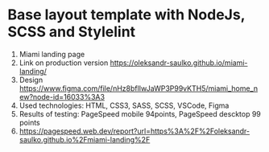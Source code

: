 # Base layout template with NodeJs, SCSS and Stylelint
1. Miami landing page
2. Link on production version https://oleksandr-saulko.github.io/miami-landing/
3. Design https://www.figma.com/file/nHz8bflIwJaWP3P99vKTH5/miami_home_new?node-id=16033%3A3
4. Used technologies: HTML, CSS3, SASS, SCSS, VSCode, Figma
5. Results of testing: PageSpeed mobile 94points, PageSpeed descktop 99 points
6. https://pagespeed.web.dev/report?url=https%3A%2F%2Foleksandr-saulko.github.io%2Fmiami-landing%2F
